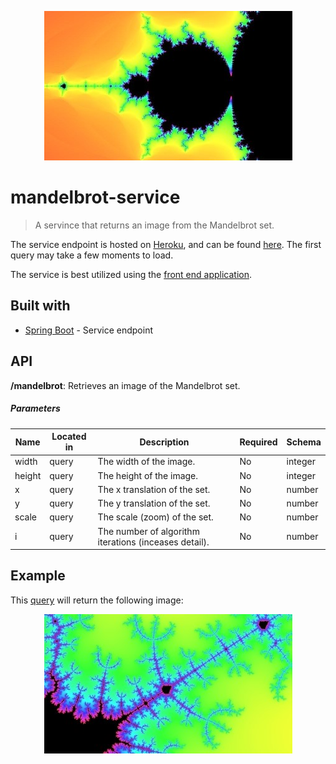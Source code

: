 <p align="center"> 
  <img src="mandelbrot-intro.jpg">
</p>

# mandelbrot-service

> A servince that returns an image from the Mandelbrot set.

The service endpoint is hosted on [Heroku](https://www.heroku.com/), and can be found [here](https://mandelbrot-service.herokuapp.com/mandelbrot). The first query may take a few moments to load.

The service is best utilized using the [front end application](https://github.com/brissons/mandelbrot-explorer).

## Built with

* [Spring Boot](https://spring.io/projects/spring-boot) - Service endpoint

## API
**/mandelbrot**: Retrieves an image of the Mandelbrot set.

##### Parameters

| Name | Located in | Description | Required | Schema |
| ---- | ---------- | ----------- | -------- | ---- |
| width | query | The width of the image. | No | integer |
| height | query | The height of the image. | No | integer |
| x | query | The x translation of the set. | No | number |
| y | query | The y translation of the set. | No | number |
| scale | query | The scale (zoom) of the set. | No | number |
| i | query | The number of algorithm iterations (inceases detail). | No | number |

## Example

This [query](https://mandelbrot-service.herokuapp.com/mandelbrot?width=1920&height=1440&x=1069.1844985065172&y=535.9917714143127&scale=512&i=140) will return the following image:

<p align="center"> 
  <img src="mandelbrot-ex.jpg">
</p>
